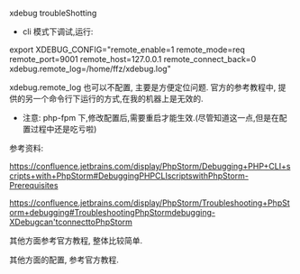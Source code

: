 xdebug troubleShotting

* cli 模式下调试,运行:

export XDEBUG_CONFIG="remote_enable=1 remote_mode=req remote_port=9001 remote_host=127.0.0.1 remote_connect_back=0  xdebug.remote_log=/home/ffz/xdebug.log"

xdebug.remote_log 也可以不配置, 主要是方便定位问题. 官方的参考教程中, 提供的另一个命令行下运行的方式,在我的机器上是无效的.

* 注意: php-fpm 下,修改配置后,需要重启才能生效.(尽管知道这一点,但是在配置过程中还是吃亏啦)

参考资料:

https://confluence.jetbrains.com/display/PhpStorm/Debugging+PHP+CLI+scripts+with+PhpStorm#DebuggingPHPCLIscriptswithPhpStorm-Prerequisites

https://confluence.jetbrains.com/display/PhpStorm/Troubleshooting+PhpStorm+debugging#TroubleshootingPhpStormdebugging-XDebugcan'tconnecttoPhpStorm

其他方面参考官方教程, 整体比较简单.

其他方面的配置, 参考官方教程.

